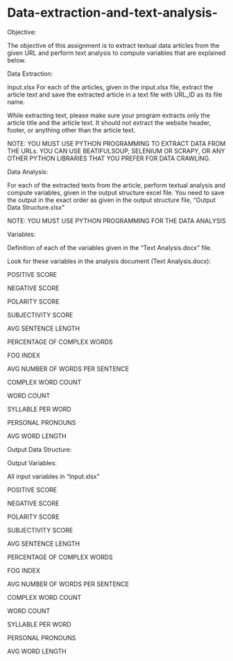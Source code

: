 # Data-extraction-and-text-analysis-
Objective:

The objective of this assignment is to extract textual data articles from the given URL and perform text analysis to compute variables that are explained below. 

Data Extraction:

Input.xlsx
For each of the articles, given in the input.xlsx file, extract the article text and save the extracted article in a text file with URL_ID as its file name.

While extracting text, please make sure your program extracts only the article title and the article text. It should not extract the website header, footer, or anything other than the article text. 

NOTE: YOU MUST USE PYTHON PROGRAMMING TO EXTRACT DATA FROM THE URLs. YOU CAN USE BEATIFULSOUP, SELENIUM OR SCRAPY, OR ANY OTHER PYTHON LIBRARIES THAT YOU PREFER FOR DATA CRAWLING. 

Data Analysis:

For each of the extracted texts from the article, perform textual analysis and compute variables, given in the output structure excel file. You need to save the output in the exact order as given in the output structure file, “Output Data Structure.xlsx”

NOTE: YOU MUST USE PYTHON PROGRAMMING FOR THE DATA ANALYSIS


Variables:

Definition of each of the variables given in the “Text Analysis.docx” file.

Look for these variables in the analysis document (Text Analysis.docx):

POSITIVE SCORE

NEGATIVE SCORE

POLARITY SCORE

SUBJECTIVITY SCORE

AVG SENTENCE LENGTH

PERCENTAGE OF COMPLEX WORDS

FOG INDEX

AVG NUMBER OF WORDS PER SENTENCE

COMPLEX WORD COUNT

WORD COUNT

SYLLABLE PER WORD

PERSONAL PRONOUNS

AVG WORD LENGTH


Output Data Structure:

Output Variables: 

All input variables in “Input.xlsx”

POSITIVE SCORE

NEGATIVE SCORE

POLARITY SCORE

SUBJECTIVITY SCORE

AVG SENTENCE LENGTH

PERCENTAGE OF COMPLEX WORDS

FOG INDEX

AVG NUMBER OF WORDS PER SENTENCE

COMPLEX WORD COUNT

WORD COUNT

SYLLABLE PER WORD

PERSONAL PRONOUNS

AVG WORD LENGTH

